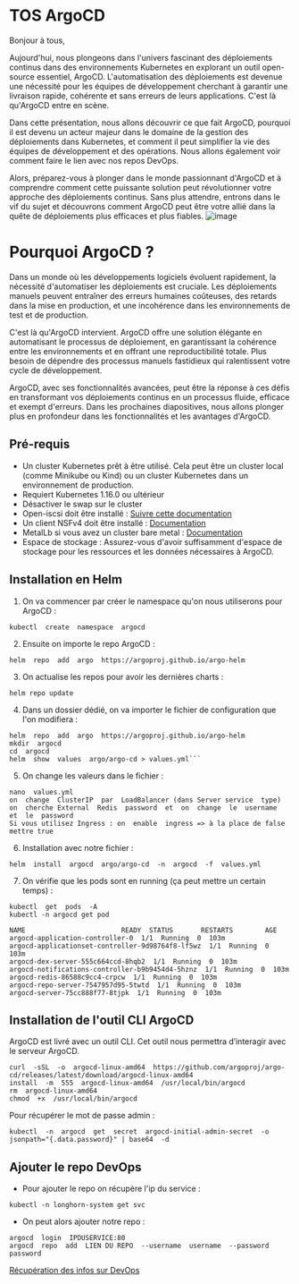 ﻿# TOS ArgoCD

Bonjour à tous,

Aujourd'hui, nous plongeons dans l'univers fascinant des déploiements continus dans des environnements Kubernetes en explorant un outil open-source essentiel, ArgoCD. L'automatisation des déploiements est devenue une nécessité pour les équipes de développement cherchant à garantir une livraison rapide, cohérente et sans erreurs de leurs applications. C'est là qu'ArgoCD entre en scène.

Dans cette présentation, nous allons découvrir ce que fait ArgoCD, pourquoi il est devenu un acteur majeur dans le domaine de la gestion des déploiements dans Kubernetes, et comment il peut simplifier la vie des équipes de développement et des opérations. Nous allons également voir comment faire le lien avec nos repos DevOps.

Alors, préparez-vous à plonger dans le monde passionnant d'ArgoCD et à comprendre comment cette puissante solution peut révolutionner votre approche des déploiements continus. Sans plus attendre, entrons dans le vif du sujet et découvrons comment ArgoCD peut être votre allié dans la quête de déploiements plus efficaces et plus fiables.
![image](https://github.com/TheoVLT/TOS-ArgoCD/assets/148872577/d439fb3b-c256-481e-a562-1899c1723255)


# Pourquoi ArgoCD ?

Dans un monde où les développements logiciels évoluent rapidement, la nécessité d'automatiser les déploiements est cruciale. Les déploiements manuels peuvent entraîner des erreurs humaines coûteuses, des retards dans la mise en production, et une incohérence dans les environnements de test et de production.

C'est là qu'ArgoCD intervient. ArgoCD offre une solution élégante en automatisant le processus de déploiement, en garantissant la cohérence entre les environnements et en offrant une reproductibilité totale. Plus besoin de dépendre des processus manuels fastidieux qui ralentissent votre cycle de développement.

ArgoCD, avec ses fonctionnalités avancées, peut être la réponse à ces défis en transformant vos déploiements continus en un processus fluide, efficace et exempt d'erreurs. Dans les prochaines diapositives, nous allons plonger plus en profondeur dans les fonctionnalités et les avantages d'ArgoCD.

## Pré-requis

- Un cluster Kubernetes prêt à être utilisé. Cela peut être un cluster local (comme Minikube ou Kind) ou un cluster Kubernetes dans un environnement de production.
- Requiert Kubernetes 1.16.0 ou ultérieur
- Désactiver le swap sur le cluster
- Open-iscsi doit être installé :  [Suivre cette documentation](https://longhorn.io/docs/1.5.1/deploy/install/#installing-open-iscsi)
- Un client NSFv4 doit être installé :  [Documentation](https://longhorn.io/docs/1.5.1/deploy/install/#installing-nfsv4-client)
- MetalLb si vous avez un cluster bare metal :  [Documentation](https://metallb.universe.tf/installation/)
- Espace de stockage : Assurez-vous d'avoir suffisamment d'espace de stockage pour les ressources et les données nécessaires à ArgoCD.

## Installation en Helm
1. On va commencer par créer le namespace qu'on nous utiliserons pour ArgoCD :
```shell
kubectl  create  namespace  argocd
```
2. Ensuite on importe le repo ArgoCD :
```shell
helm  repo  add  argo  https://argoproj.github.io/argo-helm
```
3. On actualise les repos pour avoir les dernières charts :
```shell
helm repo update
```

4. Dans un dossier dédié, on va importer le fichier de configuration que l'on modifiera :
```shell
helm  repo  add  argo  https://argoproj.github.io/argo-helm
mkdir  argocd
cd  argocd
helm  show  values  argo/argo-cd > values.yml```
```
5. On change les valeurs dans le fichier :
```shell
nano  values.yml
on  change  ClusterIP  par  LoadBalancer (dans Server service  type)
on  cherche External  Redis  password  et  on  change  le  username  et  le  password
Si vous utilisez Ingress : on  enable  ingress => à la place de false mettre true 
```
6. Installation avec notre fichier :
```shell
helm  install  argocd  argo/argo-cd  -n  argocd  -f  values.yml
```
7. On vérifie que les pods sont en running (ça peut mettre un certain temps) :
```shell
kubectl  get  pods  -A
kubectl -n argocd get pod
```

```shell
NAME  						READY  STATUS  		RESTARTS  		AGE
argocd-application-controller-0  1/1  Running  0  103m
argocd-applicationset-controller-9d98764f8-lf5wz  1/1  Running  0  103m
argocd-dex-server-555c664ccd-8hqb2  1/1  Running  0  103m
argocd-notifications-controller-b9b9454d4-5hznz  1/1  Running  0  103m
argocd-redis-86588c9cc4-crpcw  1/1  Running  0  103m
argocd-repo-server-7547957d95-5twtd  1/1  Running  0  103m
argocd-server-75cc888f77-8tjpk  1/1  Running  0  103m
```

## Installation de l'outil CLI ArgoCD
ArgoCD est livré avec un outil CLI. Cet outil nous permettra d’interagir avec le serveur ArgoCD.
```shell
curl  -sSL  -o  argocd-linux-amd64  https://github.com/argoproj/argo-cd/releases/latest/download/argocd-linux-amd64
install  -m  555  argocd-linux-amd64  /usr/local/bin/argocd
rm  argocd-linux-amd64
chmod  +x  /usr/local/bin/argocd
```
Pour récupérer le mot de passe admin :
```shell
kubectl  -n  argocd  get  secret  argocd-initial-admin-secret  -o  jsonpath="{.data.password}" | base64  -d
```

## Ajouter le repo DevOps
- Pour ajouter le repo on récupère l'ip du service :
```shell
kubectl -n longhorn-system get svc
```
- On peut alors ajouter notre repo :
```shell
argocd  login  IPDUSERVICE:80
argocd  repo  add  LIEN DU REPO  --username  username  --password  password
```
[Récupération des infos sur DevOps](https://drive.google.com/file/d/1cMbW5Csqaw1JUx7ZwvMPHbCu5J7Ko-gz/view?usp=drive_link)


